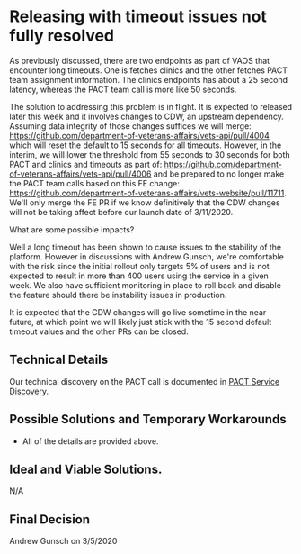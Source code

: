 # Releasing with timeout issues not fully resolved

As previously discussed, there are two endpoints as part of VAOS that encounter long timeouts. One is fetches clinics and the other fetches PACT team assignment information. The clinics endpoints has about a 25 second latency, whereas the PACT team call is more like 50 seconds.

The solution to addressing this problem is in flight. It is expected to released later this week and it involves changes to CDW, an upstream dependency. Assuming data integrity of those changes suffices we will merge: https://github.com/department-of-veterans-affairs/vets-api/pull/4004 which will reset the default to 15 seconds for all timeouts. However, in the interim, we will lower the threshold from 55 seconds to 30 seconds for both PACT and clinics and timeouts as part of: https://github.com/department-of-veterans-affairs/vets-api/pull/4006 and be prepared to no longer make the PACT team calls based on this FE change: https://github.com/department-of-veterans-affairs/vets-website/pull/11711. We'll only merge the FE PR if we know definitively that the CDW changes will not be taking affect before our launch date of 3/11/2020.

What are some possible impacts?

Well a long timeout has been shown to cause issues to the stability of the platform. However in discussions with Andrew Gunsch, we're comfortable with the risk since the initial rollout only targets 5% of users and is not expected to result in more than 400 users using the service in a given week. We also have sufficient monitoring in place to roll back and disable the feature should there be instability issues in production.

It is expected that the CDW changes will go live sometime in the near future, at which point we will likely just stick with the 15 second default timeout values and the other PRs can be closed.

## Technical Details

Our technical discovery on the PACT call is documented in [PACT Service Discovery](https://github.com/department-of-veterans-affairs/va.gov-team/blob/master/products/health-care/appointments/va-online-scheduling/engineering/discovery/pact_service_discovery.md).

## Possible Solutions and Temporary Workarounds

- All of the details are provided above.

## Ideal and Viable Solutions.

N/A

## Final Decision

Andrew Gunsch on 3/5/2020
